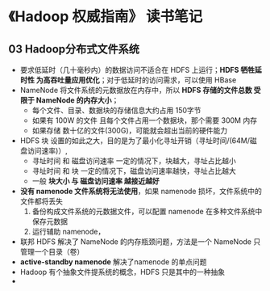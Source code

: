 # 《Hadoop 权威指南》 读书笔记 
 
 
## 03 Hadoop分布式文件系统 
 
- 要求低延时（几十毫秒内）的数据访问不适合在 HDFS 上运行；**HDFS 牺牲延时性 为高吞吐量应用优化**；对于低延时的访问需求，可以使用 HBase 
- NameNode 将文件系统的元数据放在内存中，所以 **HDFS 存储的文件总数 受限于 NameNode 的内存大小**； 
    - 每个文件、目录、数据块的存储信息大约占用 150字节 
    - 如果有 100W 的文件 且每个文件占用一个数据块，那个需要 300M 内存 
    - 如果存储 数十亿的文件(300G)，可能就会超出当前的硬件能力 
- HDFS 块 设置的如此之大，目的是为了最小化寻址开销（寻址时间/(64M/磁盘访问速率)）,
    - 寻址时间 和 磁盘访问速率 一定的情况下，块越大，寻址占比越小
    - 寻址时间 和 块 一定的情况下，磁盘访问速率越快，寻址占比越大
    - 一般 **块大小 与 磁盘访问速率 越接近越好**
- **没有 namenode 文件系统将无法使用**，如果 namenode 损坏，文件系统中的文件都将丢失    
    1. 备份构成文件系统的元数据文件，可以配置 namenode 在多种文件系统中保存元数据
    2. 运行辅助 namenode，
- 联邦 HDFS 解决了 NameNode 的内存瓶颈问题，方法是一个 NameNode 只管理一个目录（卷）
- **active-standby namenode** 解决了namenode 的单点问题
- Hadoop 有个抽象文件提系统的概念，HDFS 只是其中的一种抽象
- 